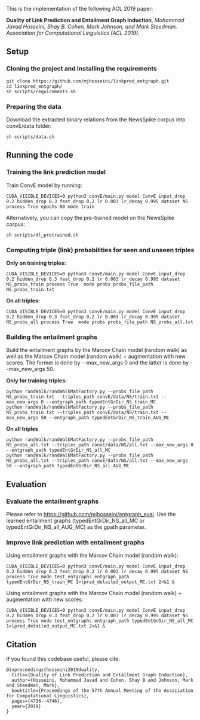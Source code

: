 This is the implementation of the following ACL 2019 paper:

**Duality of Link Prediction and Entailment Graph Induction**, *Mohammad Javad Hosseini, Shay B. Cohen, Mark Johnson, and Mark Steedman. Association for Computational Linguistics (ACL 2019).*

## Setup

### Cloning the project and Installing the requirements

    git clone https://github.com/mjhosseini/linkpred_entgraph.git
    cd linkpred_entgraph/
    sh scripts/requirements.sh

### Preparing the data

Download the extracted binary relations from the NewsSpike corpus into convE/data folder:
    
    sh scripts/data.sh

## Running the code

### Training the link prediction model

Train ConvE model by running:

    CUDA_VISIBLE_DEVICES=0 python3 convE/main.py model ConvE input_drop 0.2 hidden_drop 0.3 feat_drop 0.2 lr 0.003 lr_decay 0.995 dataset NS process True epochs 80 mode train
    
Alternatively, you can copy the pre-trained model on the NewsSpike corpus:

    sh scripts/dl_pretrained.sh

### Computing triple (link) probabilities for seen and unseen triples

**Only on training triples:**

    CUDA_VISIBLE_DEVICES=0 python3 convE/main.py model ConvE input_drop 0.2 hidden_drop 0.3 feat_drop 0.2 lr 0.003 lr_decay 0.995 dataset NS_probs_train process True  mode probs probs_file_path NS_probs_train.txt

**On all triples:**

    CUDA_VISIBLE_DEVICES=0 python3 convE/main.py model ConvE input_drop 0.2 hidden_drop 0.3 feat_drop 0.2 lr 0.003 lr_decay 0.995 dataset NS_probs_all process True  mode probs probs_file_path NS_probs_all.txt

### Building the entailment graphs

Build the entailment graphs by the Marcov Chain model (random walk) as well as the Marcov Chain model (random walk) + augmentation with new scores. The former is done by --max_new_args 0 and the latter is done by --max_new_args 50. 

**Only for training triples:**

    python randWalk/randWalkMatFactory.py --probs_file_path NS_probs_train.txt --triples_path convE/data/NS/train.txt --max_new_args 0 --entgraph_path typedEntGrDir_NS_train_MC
    python randWalk/randWalkMatFactory.py --probs_file_path NS_probs_train.txt --triples_path convE/data/NS/train.txt --max_new_args 50 --entgraph_path typedEntGrDir_NS_train_AUG_MC

**On all triples**

    python randWalk/randWalkMatFactory.py --probs_file_path NS_probs_all.txt --triples_path convE/data/NS/all.txt --max_new_args 0 --entgraph_path typedEntGrDir_NS_all_MC
    python randWalk/randWalkMatFactory.py --probs_file_path NS_probs_all.txt --triples_path convE/data/NS/all.txt --max_new_args 50 --entgraph_path typedEntGrDir_NS_all_AUG_MC

## Evaluation

### Evaluate the entailment graphs

Please refer to https://github.com/mjhosseini/entgraph_eval. Use the learned entailment graphs (typedEntGrDir_NS_all_MC or typedEntGrDir_NS_all_AUG_MC) as the gpath parameter.

### Improve link prediction with entailment graphs

Using entailment graphs with the Marcov Chain model (random walk):

    CUDA_VISIBLE_DEVICES=0 python3 convE/main.py model ConvE input_drop 0.2 hidden_drop 0.3 feat_drop 0.2 lr 0.003 lr_decay 0.995 dataset NS process True mode test_entgraphs entgraph_path typedEntGrDir_NS_train_MC 1>lpred_detailed_output_MC.txt 2>&1 &

Using entailment graphs with the Marcov Chain model (random walk) + augmentation with new scores:

    CUDA_VISIBLE_DEVICES=0 python3 convE/main.py model ConvE input_drop 0.2 hidden_drop 0.3 feat_drop 0.2 lr 0.003 lr_decay 0.995 dataset NS process True mode test_entgraphs entgraph_path typedEntGrDir_NS_all_MC 1>lpred_detailed_output_MC.txt 2>&1 &

## Citation

If you found this codebase useful, please cite:

    @inproceedings{hosseini2019duality,
      title={Duality of Link Prediction and Entailment Graph Induction},
      author={Hosseini, Mohammad Javad and Cohen, Shay B and Johnson, Mark and Steedman, Mark},
      booktitle={Proceedings of the 57th Annual Meeting of the Association for Computational Linguistics},
      pages={4736--4746},
      year={2019}
    }

